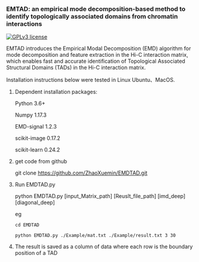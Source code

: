 ### EMTAD: an empirical mode decomposition-based method to identify topologically associated domains from chromatin interactions

[![GPLv3 license](https://img.shields.io/badge/License-GPLv3-blue.svg)](http://perso.crans.org/besson/LICENSE.html)

EMTAD introduces the Empirical Modal Decomposition (EMD) algorithm for mode decomposition and feature extraction in the Hi-C interaction matrix, which enables fast and accurate identification of Topological Associated Structural Domains (TADs) in the Hi-C interaction matrix.



Installation instructions below were tested in Linux Ubuntu、MacOS. 


1. Dependent installation packages:

   Python 3.6+
   
   Numpy 1.17.3
   
   EMD-signal 1.2.3
   
   scikit-image 0.17.2
   
   scikit-learn 0.24.2

2. get code from github

   git clone https://github.com/ZhaoXuemin/EMDTAD.git

3. Run EMDTAD.py

   python EMDTAD.py [input_Matrix_path] [Reuslt_file_path] [imd_deep] [diagonal_deep]

   eg
   ```
   cd EMDTAD

   python EMDTAD.py ./Example/mat.txt ./Example/result.txt 3 30
   ```
4. The result is saved as a column of data where each row is the boundary position of a TAD 
